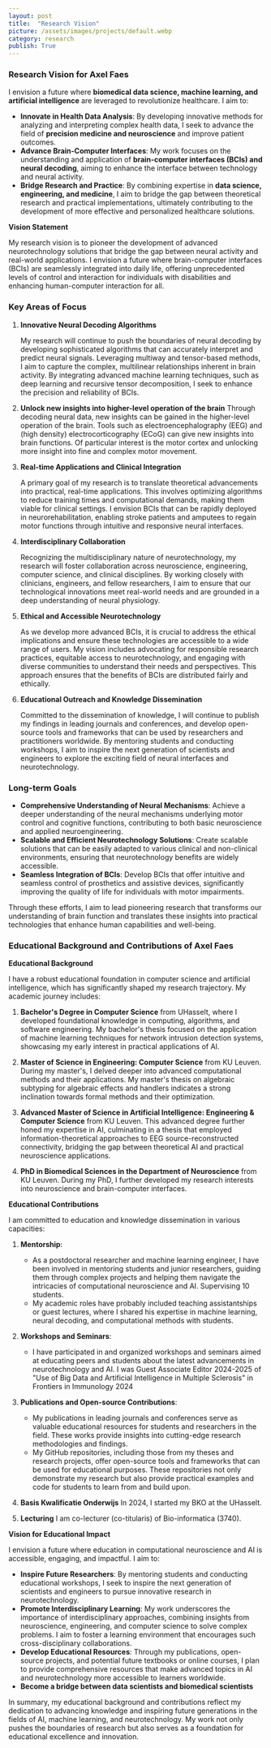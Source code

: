 ```yaml
---
layout: post
title:  "Research Vision"
picture: /assets/images/projects/default.webp
category: research
publish: True
---
```


### Research Vision for Axel Faes

I envision a future where **biomedical data science, machine learning, and artificial intelligence** are leveraged to revolutionize healthcare. I aim to:
   - **Innovate in Health Data Analysis**: By developing innovative methods for analyzing and interpreting complex health data, I seek to advance the field of **precision medicine and neuroscience** and improve patient outcomes.
   - **Advance Brain-Computer Interfaces**: My work focuses on the understanding and application of **brain-computer interfaces (BCIs) and neural decoding**, aiming to enhance the interface between technology and neural activity.
   - **Bridge Research and Practice**: By combining expertise in **data science, engineering, and medicine**, I aim to bridge the gap between theoretical research and practical implementations, ultimately contributing to the development of more effective and personalized healthcare solutions.

**Vision Statement**

My research vision is to pioneer the development of advanced neurotechnology solutions that bridge the gap between neural activity and real-world applications. I envision a future where brain-computer interfaces (BCIs) are seamlessly integrated into daily life, offering unprecedented levels of control and interaction for individuals with disabilities and enhancing human-computer interaction for all.

### Key Areas of Focus

1. **Innovative Neural Decoding Algorithms**

   My research will continue to push the boundaries of neural decoding by developing sophisticated algorithms that can accurately interpret and predict neural signals. Leveraging multiway and tensor-based methods, I aim to capture the complex, multilinear relationships inherent in brain activity. By integrating advanced machine learning techniques, such as deep learning and recursive tensor decomposition, I seek to enhance the precision and reliability of BCIs.

2. **Unlock new insights into higher-level operation of the brain**
   Through decoding neural data, new insights can be gained in the higher-level operation of the brain. Tools such as electroencephalography (EEG) and (high density) electrocorticography (ECoG) can give new insights into brain functions. Of particular interest is the motor cortex and unlocking more insight into fine and complex motor movement.

2. **Real-time Applications and Clinical Integration**

   A primary goal of my research is to translate theoretical advancements into practical, real-time applications. This involves optimizing algorithms to reduce training times and computational demands, making them viable for clinical settings. I envision BCIs that can be rapidly deployed in neurorehabilitation, enabling stroke patients and amputees to regain motor functions through intuitive and responsive neural interfaces.

3. **Interdisciplinary Collaboration**

   Recognizing the multidisciplinary nature of neurotechnology, my research will foster collaboration across neuroscience, engineering, computer science, and clinical disciplines. By working closely with clinicians, engineers, and fellow researchers, I aim to ensure that our technological innovations meet real-world needs and are grounded in a deep understanding of neural physiology.

4. **Ethical and Accessible Neurotechnology**

   As we develop more advanced BCIs, it is crucial to address the ethical implications and ensure these technologies are accessible to a wide range of users. My vision includes advocating for responsible research practices, equitable access to neurotechnology, and engaging with diverse communities to understand their needs and perspectives. This approach ensures that the benefits of BCIs are distributed fairly and ethically.

5. **Educational Outreach and Knowledge Dissemination**

   Committed to the dissemination of knowledge, I will continue to publish my findings in leading journals and conferences, and develop open-source tools and frameworks that can be used by researchers and practitioners worldwide. By mentoring students and conducting workshops, I aim to inspire the next generation of scientists and engineers to explore the exciting field of neural interfaces and neurotechnology.

### Long-term Goals

- **Comprehensive Understanding of Neural Mechanisms**: Achieve a deeper understanding of the neural mechanisms underlying motor control and cognitive functions, contributing to both basic neuroscience and applied neuroengineering.
- **Scalable and Efficient Neurotechnology Solutions**: Create scalable solutions that can be easily adapted to various clinical and non-clinical environments, ensuring that neurotechnology benefits are widely accessible.
- **Seamless Integration of BCIs**: Develop BCIs that offer intuitive and seamless control of prosthetics and assistive devices, significantly improving the quality of life for individuals with motor impairments.

Through these efforts, I aim to lead pioneering research that transforms our understanding of brain function and translates these insights into practical technologies that enhance human capabilities and well-being.

### Educational Background and Contributions of Axel Faes

**Educational Background**

I have a robust educational foundation in computer science and artificial intelligence, which has significantly shaped my research trajectory. My academic journey includes:

1. **Bachelor's Degree in Computer Science** from UHasselt, where I developed foundational knowledge in computing, algorithms, and software engineering. My bachelor's thesis focused on the application of machine learning techniques for network intrusion detection systems, showcasing my early interest in practical applications of AI.

2. **Master of Science in Engineering: Computer Science** from KU Leuven. During my master's, I delved deeper into advanced computational methods and their applications. My master's thesis on algebraic subtyping for algebraic effects and handlers indicates a strong inclination towards formal methods and their optimization.

3. **Advanced Master of Science in Artificial Intelligence: Engineering & Computer Science** from KU Leuven. This advanced degree further honed my expertise in AI, culminating in a thesis that employed information-theoretical approaches to EEG source-reconstructed connectivity, bridging the gap between theoretical AI and practical neuroscience applications.

4. **PhD in Biomedical Sciences in the Department of Neuroscience** from KU Leuven. During my PhD, I further developed my research interests into neuroscience and brain-computer interfaces.

**Educational Contributions**

I am committed to education and knowledge dissemination in various capacities:

1. **Mentorship**:
   - As a postdoctoral researcher and machine learning engineer, I have been involved in mentoring students and junior researchers, guiding them through complex projects and helping them navigate the intricacies of computational neuroscience and AI. Supervising 10 students.
   - My academic roles have probably included teaching assistantships or guest lectures, where I shared his expertise in machine learning, neural decoding, and computational methods with students.

2. **Workshops and Seminars**:
   - I have participated in and organized workshops and seminars aimed at educating peers and students about the latest advancements in neurotechnology and AI. I was Guest Associate Editor 2024-2025 of "Use of Big Data and Artificial Intelligence in Multiple Sclerosis" in Frontiers in Immunology 2024

3. **Publications and Open-source Contributions**:
   - My publications in leading journals and conferences serve as valuable educational resources for students and researchers in the field. These works provide insights into cutting-edge research methodologies and findings.
   - My GitHub repositories, including those from my theses and research projects, offer open-source tools and frameworks that can be used for educational purposes. These repositories not only demonstrate my research but also provide practical examples and code for students to learn from and build upon.

4. **Basis Kwalificatie Onderwijs**
   In 2024, I started my BKO at the UHasselt.

5. **Lecturing**
   I am co-lecturer (co-titularis) of Bio-informatica (3740).

**Vision for Educational Impact**

I envision a future where education in computational neuroscience and AI is accessible, engaging, and impactful. I aim to:

- **Inspire Future Researchers**: By mentoring students and conducting educational workshops, I seek to inspire the next generation of scientists and engineers to pursue innovative research in neurotechnology.
- **Promote Interdisciplinary Learning**: My work underscores the importance of interdisciplinary approaches, combining insights from neuroscience, engineering, and computer science to solve complex problems. I aim to foster a learning environment that encourages such cross-disciplinary collaborations.
- **Develop Educational Resources**: Through my publications, open-source projects, and potential future textbooks or online courses, I plan to provide comprehensive resources that make advanced topics in AI and neurotechnology more accessible to learners worldwide.
- **Become a bridge between data scientists and biomedical scientists**

In summary, my educational background and contributions reflect my dedication to advancing knowledge and inspiring future generations in the fields of AI, machine learning, and neurotechnology. My work not only pushes the boundaries of research but also serves as a foundation for educational excellence and innovation.